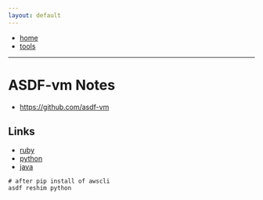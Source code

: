 ```yaml
---
layout: default
---
```

- [home](/index.md)
- [tools](/tools.md)

---
# ASDF-vm Notes
- <https://github.com/asdf-vm>

## Links
- [ruby](/lang-ruby.md)
- [python](/lang-python.md)
- [java](/lang-java.md)

```
# after pip install of awscli
asdf reshim python
```